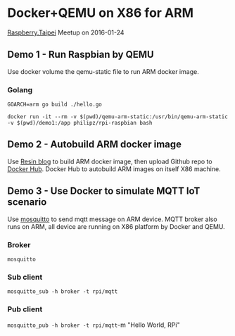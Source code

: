 # Docker+QEMU on X86 for ARM
[Raspberry.Taipei](https://www.facebook.com/groups/RaspberryTaipei/) Meetup on 2016-01-24

## Demo 1 - Run Raspbian by QEMU
Use docker volume the qemu-static file to run ARM docker image.
### Golang
`GOARCH=arm go build ./hello.go`

```
docker run -it --rm -v $(pwd)/qemu-arm-static:/usr/bin/qemu-arm-static -v $(pwd)/demo1:/app philipz/rpi-raspbian bash
```

## Demo 2 - Autobuild ARM docker image
Use [Resin blog](https://resin.io/blog/building-arm-containers-on-any-x86-machine-even-dockerhub/) to build ARM docker image, then upload Github repo to [Docker Hub](https://hub.docker.com/r/philipz/rpi-hub-test/). Docker Hub to autobuild ARM images on itself X86 machine.

## Demo 3 - Use Docker to simulate MQTT IoT scenario
Use [mosquitto](http://mosquitto.org/) to send mqtt message on ARM device. MQTT broker also runs on ARM, all device are running on X86 platform by Docker and QEMU.

### Broker
`mosquitto`
### Sub client
`mosquitto_sub -h broker -t rpi/mqtt`
### Pub client
`mosquitto_pub -h broker -t rpi/mqtt`-m "Hello World, RPi"
